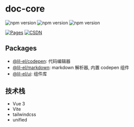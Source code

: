# doc-core

![npm version](https://img.shields.io/npm/v/@lil-el/codepen?color=green)
![npm version](https://img.shields.io/npm/v/@lil-el/markdown?color=green)
![npm version](https://img.shields.io/npm/v/@lil-el/ui?color=green)

[![Pages](https://img.shields.io/badge/GitHub%20Pages-lil--el.github.io-00bcff?logo=github)](https://lil-el.github.io)
[![CSDN](https://img.shields.io/badge/CSDN-Mino吖-f00?logo=csdn&logoColor=f2522f)](https://blog.csdn.net/qq_36157085)

## Packages

- [@lil-el/codepen][1]: 代码编辑器
- [@lil-el/markdown][2]: markdown 解析器, 内置 codepen 组件
- [@lil-el/ui][3]: 组件库

## 技术栈

- Vue 3
- Vite
- tailwindcss
- unified

[1]: /packages/codepen/README.md
[2]: /packages/markdown/README.md
[3]: /packages/ui/README.md
